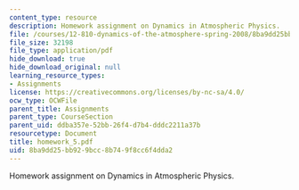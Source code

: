 ```yaml
---
content_type: resource
description: Homework assignment on Dynamics in Atmospheric Physics.
file: /courses/12-810-dynamics-of-the-atmosphere-spring-2008/8ba9dd25bb929bcc8b749f8cc6f4dda2_homework_5.pdf
file_size: 32198
file_type: application/pdf
hide_download: true
hide_download_original: null
learning_resource_types:
- Assignments
license: https://creativecommons.org/licenses/by-nc-sa/4.0/
ocw_type: OCWFile
parent_title: Assignments
parent_type: CourseSection
parent_uid: ddba357e-52bb-26f4-d7b4-dddc2211a37b
resourcetype: Document
title: homework_5.pdf
uid: 8ba9dd25-bb92-9bcc-8b74-9f8cc6f4dda2
---
```

Homework assignment on Dynamics in Atmospheric Physics.